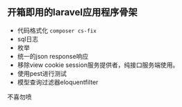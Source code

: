 ## 开箱即用的laravel应用程序骨架

- 代码格式化 ``composer cs-fix``
- sql日志
- 枚举
- 统一的json response响应
- 移除view cookie session服务提供者，纯接口服务端使用。
- 使用pest进行测试
- 模型查询过滤器eloquentfilter


不喜勿喷